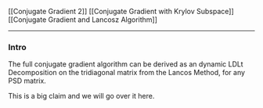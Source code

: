 [[Conjugate Gradient 2]]
[[Conjugate Gradient with Krylov Subspace]]
[[Conjugate Gradient and Lancosz Algorithm]]


---
### **Intro**

The full conjugate gradient algorithm can be derived as an dynamic LDLt Decomposition on the tridiagonal matrix from the Lancos Method, for any PSD matrix. 

This is a big claim and we will go over it here. 

